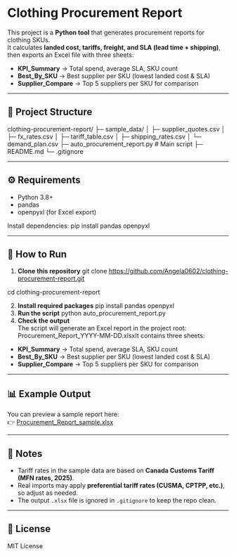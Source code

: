 # Clothing Procurement Report

This project is a **Python tool** that generates procurement reports for clothing SKUs.  
It calculates **landed cost, tariffs, freight, and SLA (lead time + shipping)**, then exports an Excel file with three sheets:

- **KPI_Summary** → Total spend, average SLA, SKU count  
- **Best_By_SKU** → Best supplier per SKU (lowest landed cost & SLA)  
- **Supplier_Compare** → Top 5 suppliers per SKU for comparison  

---

## 📂 Project Structure
clothing-procurement-report/
├─ sample_data/
│ ├─ supplier_quotes.csv
│ ├─ fx_rates.csv
│ ├─ tariff_table.csv
│ ├─ shipping_rates.csv
│ └─ demand_plan.csv
├─ auto_procurement_report.py # Main script
├─ README.md
└─ .gitignore

---

## ⚙️ Requirements
- Python 3.8+
- pandas
- openpyxl (for Excel export)

Install dependencies:
pip install pandas openpyxl

---

## 🚀 How to Run

1. **Clone this repository**
git clone https://github.com/Angela0602/clothing-procurement-report.git

cd clothing-procurement-report

2. **Install required packages**
pip install pandas openpyxl
3. **Run the script**
python auto_procurement_report.py
4. **Check the output**  
The script will generate an Excel report in the project root:
Procurement_Report_YYYY-MM-DD.xlsxIt contains three sheets:
- **KPI_Summary** → Total spend, average SLA, SKU count  
- **Best_By_SKU** → Best supplier per SKU (lowest landed cost & SLA)  
- **Supplier_Compare** → Top 5 suppliers per SKU for comparison  

---

## 📊 Example Output
You can preview a sample report here:  
👉 [Procurement_Report_sample.xlsx](Procurement_Report_sample.xlsx)

---

## 📝 Notes
- Tariff rates in the sample data are based on **Canada Customs Tariff (MFN rates, 2025)**.  
- Real imports may apply **preferential tariff rates (CUSMA, CPTPP, etc.)**, so adjust as needed.  
- The output `.xlsx` file is ignored in `.gitignore` to keep the repo clean.  

---

## 📌 License
MIT License
